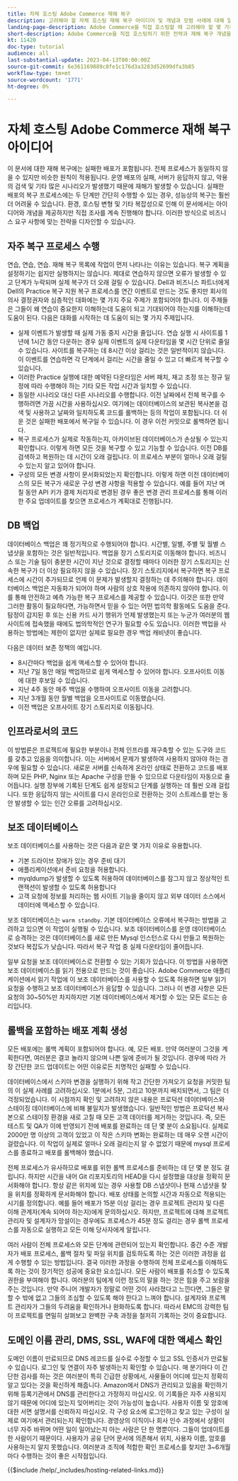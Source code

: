 ```yaml
---
title: 자체 호스팅 Adobe Commerce 재해 복구
description: 고려해야 할 자체 호스팅 재해 복구 아이디어 및 개념과 모범 사례에 대해 알아봅니다.
landing-page-description: Adobe Commerce을 직접 호스팅할 때 고려해야 할 몇 가지 재해 복구 개념과 사항을 알아봅니다.
short-description: Adobe Commerce을 직접 호스팅하기 위한 전략과 재해 복구 개념을 알아봅니다.
kt: 11420
doc-type: tutorial
audience: all
last-substantial-update: 2023-04-13T00:00:00Z
source-git-commit: 6e361169889c8fe1c176d3a3283d52699dfa3b85
workflow-type: tm+mt
source-wordcount: '1771'
ht-degree: 0%

---
```



# 자체 호스팅 Adobe Commerce 재해 복구 아이디어

이 문서에 대한 재해 복구에는 실패한 배포가 포함됩니다. 전체 프로세스가 동일하지 않을 수 있지만 비슷한 원칙이 적용됩니다. 운영 배포의 실패, 서버가 응답하지 않고, 악용의 검색 및 기타 많은 시나리오가 발생했기 때문에 재해가 발생할 수 있습니다. 실패한 배포의 복구 프로세스에는 두 단계만 간단히 수행할 수 있는 경우, 성능상의 복구는 훨씬 더 어려울 수 있습니다. 환경, 호스팅 변형 및 기타 복잡성으로 인해 이 문서에서는 아이디어와 개념을 제공하지만 직접 조사를 계속 진행해야 합니다. 이러한 방식으로 비즈니스 요구 사항에 맞는 전략을 디자인할 수 있습니다.

## 자주 복구 프로세스 수행

연습, 연습, 연습. 재해 복구 목록에 작업이 먼저 나타나는 이유는 있습니다. 복구 계획을 설정하기는 쉽지만 실행하지는 않습니다. 제대로 연습하지 않으면 오류가 발생할 수 있고 단계가 누락되며 실제 복구가 더 오래 걸릴 수 있습니다. Dell과 비즈니스 파트너에게 Dell의 Practice 복구 지원 복구 프로세스를 연간 이벤트로 만드는 것도 좋지만 회사의 의사 결정권자와 심층적인 대화에는 몇 가지 주요 주제가 포함되어야 합니다. 이 주제들은 그들이 왜 연습이 중요한지 이해하는데 도움이 되고 기대되어야 하는지를 이해하는데 도움이 된다. 다음은 대화를 시작하는 데 도움이 되는 몇 가지 주제입니다.

* 실제 이벤트가 발생할 때 실제 가동 중지 시간을 줄입니다. 연습 실행 시 사이트를 1년에 1시간 동안 다운하는 경우 실제 이벤트의 실제 다운타임을 몇 시간 단위로 줄일 수 있습니다. 사이트를 복구하는 데 8시간 이상 걸리는 것은 일반적이지 않습니다. 이 이벤트를 연습하면 각 단계에서 걸리는 시간을 줄일 수 있고 더 빠르게 복구할 수 있습니다.
* 이러한 Practice 실행에 대한 예약된 다운타임은 서버 패치, 재고 조정 또는 정규 일정에 따라 수행해야 하는 기타 모든 작업 시간과 일치할 수 있습니다.
* 동일한 시나리오 대신 다른 시나리오를 수행합니다. 이전 날짜에서 전체 복구를 수행하려면 가끔 시간을 사용하십시오. 여기에는 데이터베이스의 보관된 복사본을 검색 및 사용하고 날짜와 일치하도록 코드를 롤백하는 등의 작업이 포함됩니다. 더 쉬운 것은 실패한 배포에서 복구일 수 있습니다. 이 경우 이전 커밋으로 롤백하면 됩니다.
* 복구 프로세스가 실제로 작동하는지, 아카이브된 데이터베이스가 손상될 수 있는지 확인합니다. 이렇게 하면 모든 것을 복구할 수 있고 기능할 수 있습니다. 이전 DB를 검색하고 복원하는 데 시간이 오래 걸립니다. 이 프로세스 부분이 얼마나 오래 걸릴 수 있는지 알고 있어야 합니다.
* 구성의 모든 변경 사항이 문서화되었는지 확인합니다. 이렇게 하면 이전 데이터베이스의 모든 복구가 새로운 구성 변경 사항을 적용할 수 있습니다. 예를 들어 지난 며칠 동안 API 키가 결제 처리자로 변경된 경우 좋은 변경 관리 프로세스를 통해 이러한 주요 업데이트를 찾으면 프로세스가 계획대로 진행됩니다.

## DB 백업

데이터베이스 백업은 꽤 정기적으로 수행되어야 합니다. 시간별, 일별, 주별 및 월별 스냅샷을 포함하는 것은 일반적입니다. 백업을 장기 스토리지로 이동해야 합니다. 비즈니스 또는 기술 팀이 충분한 시간이 지난 것으로 결정할 때마다 이러한 장기 스토리지는 신속한 복구가 더 이상 필요하지 않을 수 있습니다. 장기 스토리지에서 복구하면 복구 프로세스에 시간이 추가되므로 언제 이 문제가 발생할지 결정하는 데 주의해야 합니다. 데이터베이스 백업은 자동화가 되어야 하며 사람의 상호 작용에 의존하지 않아야 합니다. 이를 통해 안전하고 예측 가능한 복구 프로세스를 제공할 수 있습니다. 이것은 또한 만약 그러한 활동이 필요하다면, 가능하면서 믿을 수 있는 어떤 법의학 활동에도 도움을 준다. 탐정이 감지된 후 또는 신용 카드 사기 행위가 언제 발생했는지 또는 누군가 여러분의 웹 사이트에 접속했을 때에도 법의학적인 연구가 필요할 수도 있습니다. 이러한 백업을 사용하는 방법에는 제한이 없지만 실제로 필요한 경우 백업 캐비넷이 좋습니다.

다음은 데이터 보존 정책의 예입니다.

* 8시간마다 백업을 쉽게 액세스할 수 있어야 합니다.
* 지난 7일 동안 매일 백업하므로 쉽게 액세스할 수 있어야 합니다. 오프사이트 이동에 대한 후보일 수 있습니다.
* 지난 4주 동안 매주 백업을 수행하여 오프사이트 이동을 고려합니다.
* 지난 3개월 동안 월별 백업을 오프사이트로 이동했습니다.
* 이전 백업은 오프사이트 장기 스토리지로 이동됩니다.

## 인프라로서의 코드

이 방법론은 프로젝트에 필요한 부분이나 전체 인프라를 재구축할 수 있는 도구와 코드를 갖추고 있음을 의미합니다. 이는 서버에서 문제가 발생하여 사용하지 않아야 하는 경우에 필요할 수 있습니다. 새로운 서버를 신속하게 온라인 상태로 전환하고 코드를 배포하며 모든 PHP, Nginx 또는 Apache 구성을 만들 수 있으므로 다운타임이 자동으로 줄어듭니다. 실행 장부에 기록된 단계도 쉽게 설정되고 단계를 실행하는 데 훨씬 오래 걸립니다. 또한 응답하지 않는 사이트를 다시 온라인으로 전환하는 것이 스트레스를 받는 동안 발생할 수 있는 인간 오류를 고려하십시오.

## 보조 데이터베이스

보조 데이터베이스를 사용하는 것은 다음과 같은 몇 가지 이유로 유용합니다.

* 기본 드라이브 장애가 있는 경우 준비 대기
* 애플리케이션에서 준비 요청을 허용합니다.
* myqldump가 발생할 수 있도록 허용하여 데이터베이스를 잠그지 않고 정상적인 트랜잭션이 발생할 수 있도록 허용합니다
* 고객 요청에 정보를 처리하는 웹 사이트 기능을 줄이지 않고 외부 데이터 소스에서 데이터에 액세스할 수 있습니다.

보조 데이터베이스는 `warm standby`. 기본 데이터베이스 오류에서 복구하는 방법을 고려하고 있으면 이 작업이 실행될 수 있습니다. 보조 데이터베이스를 운영 데이터베이스로 승격하는 것은 데이터베이스를 새로 만든 Mysql 인스턴스로 다시 만들고 복원하는 것보다 복잡도가 낮습니다. 따라서 복구 작업 중 실제 다운타임이 줄어듭니다.

일부 요청을 보조 데이터베이스로 전환할 수 있는 기회가 있습니다. 이 방법을 사용하면 보조 데이터베이스를 읽기 전용으로 만드는 것이 좋습니다. Adobe Commerce 애플리케이션에서 읽기 작업에 이 보조 데이터베이스를 사용할 수 있도록 허용하면 일부 읽기 요청을 수행하고 보조 데이터베이스가 응답할 수 있습니다. 그러나 이 변경 사항은 모든 요청의 30~50%만 차지하지만 기본 데이터베이스에서 제거할 수 있는 모든 로드는 승리입니다.

## 롤백을 포함하는 배포 계획 생성

모든 배포에는 롤백 계획이 포함되어야 합니다. 예, 모든 배포. 만약 여러분이 그것을 계획한다면, 여러분은 결코 놀라지 않으며 나쁜 일에 준비가 될 것입니다. 경우에 따라 가장 간단한 코드 업데이트는 어떤 이유로든 치명적인 실패할 수 있습니다.

데이터베이스에서 스키마 변경을 실행하기 위해 작고 간단한 가져오기 요청을 커밋한 팀의 이 실제 사례를 고려하십시오. 1분에서 5분, 그리고 10분까지 배치되면서, 그 팀은 더 걱정되었습니다. 이 시점까지 확인 및 고려하지 않은 내용은 프로덕션 데이터베이스와 스테이징 데이터베이스에 비해 불일치가 발생했습니다. 일반적인 방법은 프로덕션 복사본으로 스테이징 환경을 새로 고칠 때 모든 고객 데이터를 제거하는 것입니다. 즉, 모든 테스트 및 QA가 이에 반영되기 전에 배포를 완료하는 데 단 몇 분이 소요됩니다. 실제로 2000만 명 이상의 고객이 있었고 이 작은 스키마 변화는 완료하는 데 매우 오랜 시간이 걸렸습니다. 이 작업이 실제로 얼마나 오래 걸리는지 알 수 없었기 때문에 mysql 프로세스를 종료하고 배포를 롤백해야 했습니다.

전체 프로세스가 유사하므로 배포를 위한 롤백 프로세스를 준비하는 데 단 몇 분 정도 걸립니다. 하지만 시간을 내어 Git 리포지토리의 HEAD을 다시 설정했을 대상을 정확히 문서화해야 합니다. 항상 같은 위치에 있는 경우 사용할 DB 스냅샷이나 현재 스냅샷을 찾을 위치를 정확하게 문서화해야 합니다. 배포 상태를 논의할 시간과 자동으로 적용되는 시기를 정의합니다. 예를 들어 배포가 15분 이상 걸리는 경우 프로젝트 관리자 및 다른 이해 관계자(계속 되어야 하는지)에게 문의하십시오. 하지만, 프로젝트에 대해 프로젝트 관리자 및 설계자가 망설이는 경우에도 프로세스가 45분 정도 걸리는 경우 롤백 프로세스를 자동으로 실행하고 모든 이해 당사자에게 알립니다.

여러 사람이 전체 프로세스와 모든 단계에 관련되어 있는지 확인합니다. 중간 수준 개발자가 배포 프로세스, 롤백 절차 및 파일 위치를 검토하도록 하는 것은 이러한 과정을 쉽게 수행할 수 있는 방법입니다. 결국 이러한 과정을 수행하여 전체 프로세스를 이해하도록 하는 것이 장기적인 성공에 중요한 요소입니다. 모든 사람이 배포를 취소할 수 있도록 권한을 부여해야 합니다. 여러분의 팀에게 이런 정도의 말을 하는 것은 힘을 주고 보람을 주는 것입니다. 만약 주니어 개발자가 정말로 어떤 것이 사라졌다고 느낀다면, 그들은 말할 수 밖에 없고 그들의 조심할 수 있도록 해야 한다고 느껴야 합니다. 설계자와 프로젝트 관리자가 그들의 두려움을 확인하거나 완화하도록 합니다. 따라서 EMC의 강력한 팀이 프로젝트를 면밀히 살펴보고 완벽한 구축 과정을 철저히 기록하는 것이 중요합니다.

## 도메인 이름 관리, DMS, SSL, WAF에 대한 액세스 확인

도메인 이름이 만료되므로 DNS 레코드를 실수로 수정할 수 있고 SSL 인증서가 만료될 수 있습니다. 로그인 및 연결이 자주 발생하는지 확인할 수 있습니다. 매 분기마다 이 간단한 검사를 하는 것은 여러분이 특히 긴급한 상황에서, 사물들이 어디에 있는지 정확히 알고 있다는 것을 확신하게 해줍니다. Amazon에서 DNS가 관리되고 있음을 확인하기 위해 등록기관에서 DNS를 관리한다고 가정하지 마십시오. 이 기록들은 자주 사용되지 않기 때문에 어디에 있는지 잊어버리는 것이 가능성이 높습니다. 사용자 이름 및 암호에 대한 서면 설명서를 신뢰하지 마십시오. 각 구성 요소에 로그인하고 찾고 있는 구성이 실제로 여기에서 관리되는지 확인합니다. 경영상의 이직이나 회사 인수 과정에서 상황이 너무 자주 바뀌며 어떤 일이 일어났는지 아는 사람은 단 한 명뿐이다. 그들이 업데이트를 한 사람이기 때문이다. 사용자가 공유 단어 문서에 의존해서 위치, 사용자 이름, 암호를 사용하는지 알지 못했습니다. 여러분과 조직에 적합한 확인 프로세스를 찾지만 3~6개월마다 수행하는 것이 좋은 시작점입니다.

{{$include /help/_includes/hosting-related-links.md}}
